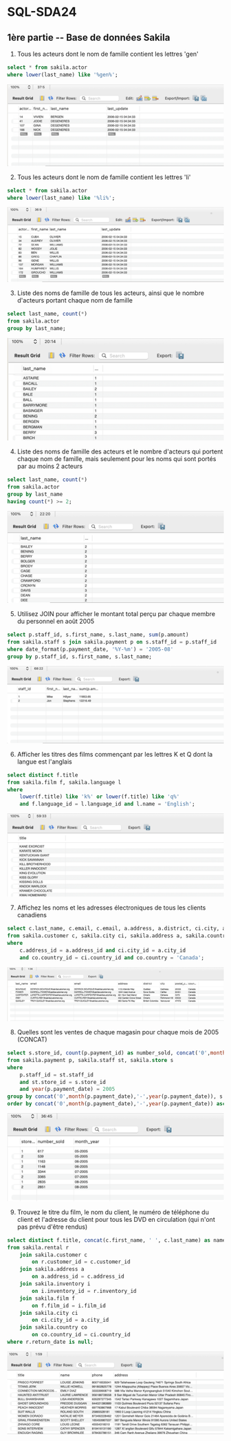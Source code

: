 # SQL-SDA24
 
## 1ère partie -- Base de données Sakila

1. Tous les acteurs dont le nom de famille contient les lettres 'gen'
```sql
select * from sakila.actor
where lower(last_name) like '%gen%';
```
![](res/Q1.png)


2. Tous les acteurs dont le nom de famille contient les lettres 'li'
```sql
select * from sakila.actor
where lower(last_name) like '%li%';
```
![](res/Q2.png)

3. Liste des noms de famille de tous les acteurs, ainsi que le nombre d'acteurs portant chaque nom de famille
```sql
select last_name, count(*)
from sakila.actor
group by last_name;
```
![](res/Q3.png)

4. Liste des noms de famille des acteurs et le nombre d'acteurs qui portent chaque nom de famille, mais seulement pour les noms qui sont portés par au moins 2 acteurs
```sql
select last_name, count(*)
from sakila.actor
group by last_name 
having count(*) >= 2;
```
![](res/Q4.png)

5. Utilisez JOIN pour afficher le montant total perçu par chaque membre du personnel en août 2005
```sql
select p.staff_id, s.first_name, s.last_name, sum(p.amount)
from sakila.staff s join sakila.payment p on s.staff_id = p.staff_id
where date_format(p.payment_date, '%Y-%m') = '2005-08'
group by p.staff_id, s.first_name, s.last_name;
```
![](res/Q5.png)

6. Afficher les titres des films commençant par les lettres K et Q dont la langue est l'anglais
```sql
select distinct f.title
from sakila.film f, sakila.language l
where 
	lower(f.title) like 'k%' or lower(f.title) like 'q%'
	and f.language_id = l.language_id and l.name = 'English';
```
![](res/Q6.png)

7. Affichez les noms et les adresses électroniques de tous les clients canadiens
```sql
select c.last_name, c.email, c.email, a.address, a.district, ci.city, a.postal_code, co.country 
from sakila.customer c, sakila.city ci, sakila.address a, sakila.country co
where 
	c.address_id = a.address_id and ci.city_id = a.city_id 
	and co.country_id = ci.country_id and co.country = 'Canada';
```
![](res/Q7.png)

8. Quelles sont les ventes de chaque magasin pour chaque mois de 2005 (CONCAT)
```sql
select s.store_id, count(p.payment_id) as number_sold, concat('0',month(p.payment_date),'-',year(p.payment_date)) as month_year
from sakila.payment p, sakila.staff st, sakila.store s
where 
	p.staff_id = st.staff_id 
    and st.store_id = s.store_id
	and year(p.payment_date) = 2005
group by concat('0',month(p.payment_date),'-',year(p.payment_date)), s.store_id
order by concat('0',month(p.payment_date),'-',year(p.payment_date)) asc;
```
![](res/Q8.png)

9. Trouvez le titre du film, le nom du client, le numéro de téléphone du client et l'adresse du client pour tous les DVD en circulation (qui n'ont pas prévu d'être rendus)
```sql
select distinct f.title, concat(c.first_name, ' ', c.last_name) as name, a.phone, concat(a.address, ' ', a.district, ' ', a.postal_code, ' ', ci.city, ' ', co.country) as address
from sakila.rental r
	join sakila.customer c 
		on r.customer_id = c.customer_id
	join sakila.address a
		on a.address_id = c.address_id
	join sakila.inventory i
		on i.inventory_id = r.inventory_id
	join sakila.film f
		on f.film_id = i.film_id
	join sakila.city ci 
		on ci.city_id = a.city_id
	join sakila.country co
		on co.country_id = ci.country_id
where r.return_date is null;
```
![](res/Q9.png)